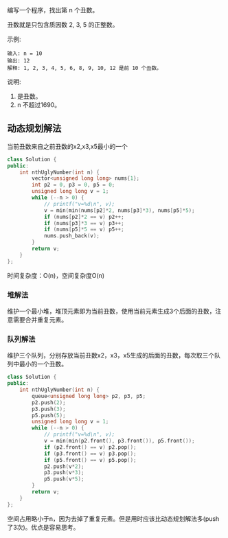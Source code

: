 编写一个程序，找出第 n 个丑数。

丑数就是只包含质因数 2, 3, 5 的正整数。

示例:

```
输入: n = 10
输出: 12
解释: 1, 2, 3, 4, 5, 6, 8, 9, 10, 12 是前 10 个丑数。
```


说明:  

1. 是丑数。
2. n 不超过1690。



## 动态规划解法

当前丑数来自之前丑数的x2,x3,x5最小的一个

```cpp
class Solution {
public:
    int nthUglyNumber(int n) {
        vector<unsigned long long> nums{1};
        int p2 = 0, p3 = 0, p5 = 0;
        unsigned long long v = 1;
        while (--n > 0) {
            // printf("v=%d\n", v);
            v = min(min(nums[p2]*2, nums[p3]*3), nums[p5]*5);
            if (nums[p2]*2 == v) p2++;
            if (nums[p3]*3 == v) p3++;
            if (nums[p5]*5 == v) p5++;
            nums.push_back(v);
        }
        return v;
    }
};
```

时间复杂度：O(n)，空间复杂度O(n)



### 堆解法

维护一个最小堆，堆顶元素即为当前丑数，使用当前元素生成3个后面的丑数，注意需要合并重复元素。



### 队列解法

维护三个队列，分别存放当前丑数x2，x3，x5生成的后面的丑数，每次取三个队列中最小的一个丑数。

```cpp
class Solution {
public:
    int nthUglyNumber(int n) {
        queue<unsigned long long> p2, p3, p5;
        p2.push(2);
        p3.push(3);
        p5.push(5);
        unsigned long long v = 1;
        while (--n > 0) {
            // printf("v=%d\n", v);
            v = min(min(p2.front(), p3.front()), p5.front());
            if (p2.front() == v) p2.pop();
            if (p3.front() == v) p3.pop();
            if (p5.front() == v) p5.pop();
            p2.push(v*2);
            p3.push(v*3);
            p5.push(v*5);
        }
        return v;
    }
};
```

空间占用略小于n，因为去掉了重复元素。但是用时应该比动态规划解法多(push了3次)。优点是容易思考。